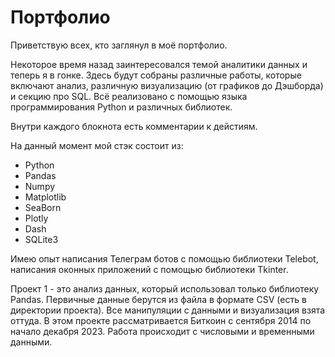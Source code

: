 # Портфолио

Приветствую всех, кто заглянул в моё портфолио.

Некоторое время назад заинтересовался темой аналитики данных и теперь я в гонке.
Здесь будут собраны различные работы, которые включают анализ, различную визуализацию (от графиков до Дэшборда) и секцию про SQL.
Всё реализовано с помощью языка программирования Python и различных библиотек.

Внутри каждого блокнота есть комментарии к дейстиям.

На данный момент мой стэк состоит из:
- Python
- Pandas
- Numpy
- Matplotlib
- SeaBorn
- Plotly
- Dash
- SQLite3

Имею опыт написания Телеграм ботов с помощью библиотеки Telebot, написания оконных приложений с помощью библиотеки Tkinter.

Проект 1 - это анализ данных, который использовал только библиотеку Pandas. Первичные данные берутся из файла в формате CSV (есть в директории проекта). 
Все манипуляции с данными и визуализация взята оттуда.
В этом проекте рассматривается Биткоин с сентября 2014 по начало декабря 2023. Работа происходит с числовыми и временными данными.
